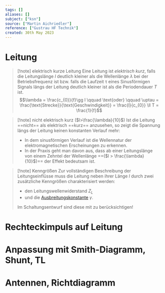 ```yaml
---
tags: []
aliases: []
subject: ["ksn"]
source: ["Martin Aichriedler"]
reference: ["Gustrau HF Technik"]
created: 30th May 2023
---
```

# Leitung
> [!note] elektrisch kurze Leitung
> Eine Leitung ist *elektrisch kurz*, falls die Leitungslänge $l$ deutlich kleiner als die Wellenlänge $\lambda$ bei der Betriebsfrequenz ist bzw. falls die Laufzeit $\uptau$ eines Sinusförmigen Signals längs der Leitung deutlich kleiner ist als die Periodendauer $T$ ist.
> $$\lambda = \frac{c_{0}}{f}\gg l \qquad \text{oder} \qquad \uptau = \frac{\text{Strecke}}{\text{Geschwindigkeit}} = \frac{l}{c_{0}} \ll T = \frac{1}{f}$$
 
> [!note] nicht elektrisch kurz ($l>\frac{\lambda}{10}$) 
> Ist die Leitung ==nicht== als elektrisch ==kurz== anzusehen, so zeigt die Spannung längs der Leitung
keinen konstanten Verlauf mehr:
> - In dem sinusförmigen Verlauf ist die Wellennatur der elektromagnetischen Erscheinungen zu erkennen.
> - In der Praxis geht man davon aus, dass ab einer Leitungslänge von einem Zehntel der Wellenlänge ==($l > \frac{\lambda}{10}$)== der Effekt bedeutsam ist.

> [!note] Kenngrößen
> Zur vollständigen Beschreibung der Leitungseinflüsse muss die Leitung neben ihrer Länge $l$ durch zwei zusätzliche Kenngrößen charakterisiert werden:
> - den Leitungswellenwiderstand $Z_{L}$
> - und die [Ausbreitungskonstante](Telegraphengleichung.md) $\gamma$.
> 
> Im Schaltungsentwurf sind diese mit zu berücksichtigen!

# Rechteckimpuls auf Leitung

# Anpassung mit Smith-Diagramm, Shunt, TL

# Antennen, Richtdiagramm